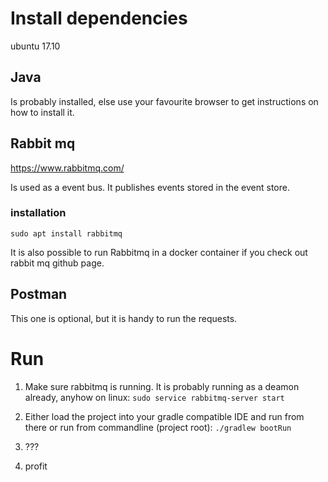 # Install dependencies

ubuntu 17.10

## Java

Is probably installed, else use your favourite browser to get instructions on how to install it.

## Rabbit mq
https://www.rabbitmq.com/

Is used as a event bus. It publishes events stored in the event store.

### installation

`sudo apt install rabbitmq`

It is also possible to run Rabbitmq in a docker container if you check out rabbit mq github page.

## Postman

This one is optional, but it is handy to run the requests.

# Run

1. Make sure rabbitmq is running. It is probably running as a deamon already, anyhow on linux:
`sudo service rabbitmq-server start`

2. Either load the project into your gradle compatible IDE and run from there or run from commandline (project root):
`./gradlew bootRun`

3. ???

4. profit
